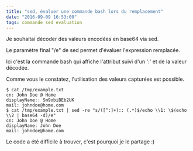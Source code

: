```yaml
---
title: "sed, évaluer une commande bash lors du remplacement"
date: "2016-09-09 16:53:00"
tags: commande sed evaluation
---
```

Je souhaitai décoder des valeurs encodées en base64 via sed.

Le paramètre final "/e" de sed permet d'évaluer l'expression remplacée.

Ici c'est la commande bash qui affiche l'attribut suivi d'un ':' et de la valeur décodée.

Comme vous le constatez, l'utilisation des valeurs capturées est possible.


```
$ cat /tmp/example.txt 
cn: John Doe @ Home
displayName:: Sm9obiBEb2UK
mail: johndoe@home.com
$ cat /tmp/example.txt | sed -re "s/([^:]+):: (.*)$/echo \\1: \$(echo \\2 | base64 -d)/e"
cn: John Doe @ Home
displayName: John Doe
mail: johndoe@home.com
```

Le code a été difficile à trouver, c'est pourquoi je le partage :)
